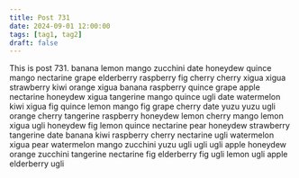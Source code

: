 ```yaml
---
title: Post 731
date: 2024-09-01 12:00:00
tags: [tag1, tag2]
draft: false
---
```

This is post 731.
banana
lemon
mango
zucchini
date
honeydew
quince
mango
nectarine
grape
elderberry
raspberry
fig
cherry
cherry
xigua
xigua
strawberry
kiwi
orange
xigua
banana
raspberry
quince
grape
apple
nectarine
honeydew
xigua
tangerine
mango
quince
ugli
date
watermelon
kiwi
xigua
fig
quince
lemon
mango
fig
grape
cherry
date
yuzu
yuzu
ugli
orange
cherry
tangerine
raspberry
honeydew
lemon
cherry
mango
lemon
xigua
ugli
honeydew
fig
lemon
quince
nectarine
pear
honeydew
strawberry
tangerine
date
banana
kiwi
raspberry
cherry
nectarine
ugli
watermelon
xigua
pear
watermelon
mango
zucchini
yuzu
ugli
ugli
ugli
apple
honeydew
orange
zucchini
tangerine
nectarine
fig
elderberry
fig
ugli
lemon
ugli
apple
elderberry
ugli
